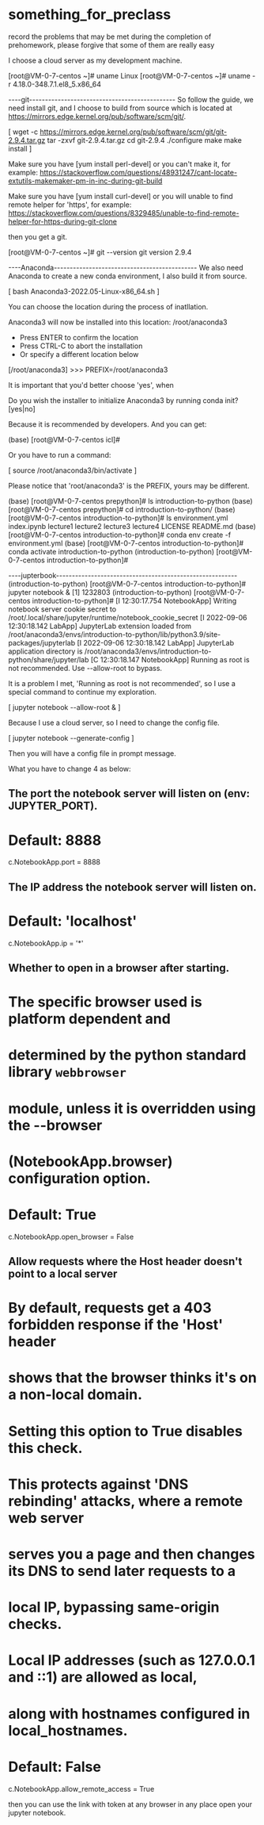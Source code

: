 # something_for_preclass
record the problems that may be met during the completion of prehomework, please forgive that some of them are really easy 

I choose a cloud server as my development machine.

[root@VM-0-7-centos ~]# uname
Linux
[root@VM-0-7-centos ~]# uname -r
4.18.0-348.7.1.el8_5.x86_64

----git----------------------------------------------
So follow the guide, we need install git, and I choose to build from source which is located at https://mirrors.edge.kernel.org/pub/software/scm/git/.

[
wget -c https://mirrors.edge.kernel.org/pub/software/scm/git/git-2.9.4.tar.gz
tar -zxvf git-2.9.4.tar.gz
cd git-2.9.4
./configure
make
make install
]

Make sure you have [yum install perl-devel]
or you can't make it, for example: https://stackoverflow.com/questions/48931247/cant-locate-extutils-makemaker-pm-in-inc-during-git-build

Make sure you have [yum install curl-devel]
or you will unable to find remote helper for 'https', for example: https://stackoverflow.com/questions/8329485/unable-to-find-remote-helper-for-https-during-git-clone

then you get a git.

[root@VM-0-7-centos ~]# git --version
git version 2.9.4

----Anaconda---------------------------------------------
We also need Anaconda to create a new conda environment, I also build it from source.

[
bash Anaconda3-2022.05-Linux-x86_64.sh
]

You can choose the location during the process of inatllation.

Anaconda3 will now be installed into this location:
/root/anaconda3

  - Press ENTER to confirm the location
  - Press CTRL-C to abort the installation
  - Or specify a different location below

[/root/anaconda3] >>> 
PREFIX=/root/anaconda3

It is important that you'd better choose 'yes', when 

Do you wish the installer to initialize Anaconda3
by running conda init? [yes|no]

Because it is recommended by developers. And you can get:

(base) [root@VM-0-7-centos icl]# 

Or you have to run a command:

[
source /root/anaconda3/bin/activate
]

Please notice that 'root/anaconda3' is the PREFIX, yours may be different.

(base) [root@VM-0-7-centos prepython]# ls
introduction-to-python
(base) [root@VM-0-7-centos prepython]# cd introduction-to-python/
(base) [root@VM-0-7-centos introduction-to-python]# ls
environment.yml  index.ipynb  lecture1  lecture2  lecture3  lecture4  LICENSE  README.md
(base) [root@VM-0-7-centos introduction-to-python]# conda env create -f environment.yml
(base) [root@VM-0-7-centos introduction-to-python]# conda activate introduction-to-python
(introduction-to-python) [root@VM-0-7-centos introduction-to-python]# 

----jupterbook---------------------------------------------------------
(introduction-to-python) [root@VM-0-7-centos introduction-to-python]# jupyter notebook &
[1] 1232803
(introduction-to-python) [root@VM-0-7-centos introduction-to-python]# [I 12:30:17.754 NotebookApp] Writing notebook server cookie secret to /root/.local/share/jupyter/runtime/notebook_cookie_secret
[I 2022-09-06 12:30:18.142 LabApp] JupyterLab extension loaded from /root/anaconda3/envs/introduction-to-python/lib/python3.9/site-packages/jupyterlab
[I 2022-09-06 12:30:18.142 LabApp] JupyterLab application directory is /root/anaconda3/envs/introduction-to-python/share/jupyter/lab
[C 12:30:18.147 NotebookApp] Running as root is not recommended. Use --allow-root to bypass.

It is a problem I met, 'Running as root is not recommended', so I use a special command to continue my exploration.

[
jupyter notebook --allow-root &
]

Because I use a cloud server, so I need to change the config file.

[
jupyter notebook --generate-config
]

Then you will have a config file in prompt message.

What you have to change 4 as below:

## The port the notebook server will listen on (env: JUPYTER_PORT).
#  Default: 8888
c.NotebookApp.port = 8888

## The IP address the notebook server will listen on.
#  Default: 'localhost'
c.NotebookApp.ip = '*'

## Whether to open in a browser after starting.
#                          The specific browser used is platform dependent and
#                          determined by the python standard library `webbrowser`
#                          module, unless it is overridden using the --browser
#                          (NotebookApp.browser) configuration option.
#  Default: True
c.NotebookApp.open_browser = False

## Allow requests where the Host header doesn't point to a local server
#  
#         By default, requests get a 403 forbidden response if the 'Host' header
#         shows that the browser thinks it's on a non-local domain.
#         Setting this option to True disables this check.
#  
#         This protects against 'DNS rebinding' attacks, where a remote web server
#         serves you a page and then changes its DNS to send later requests to a
#         local IP, bypassing same-origin checks.
#  
#         Local IP addresses (such as 127.0.0.1 and ::1) are allowed as local,
#         along with hostnames configured in local_hostnames.
#  Default: False
c.NotebookApp.allow_remote_access = True

then you can use the link with token at any browser in any place open your jupyter notebook. 

